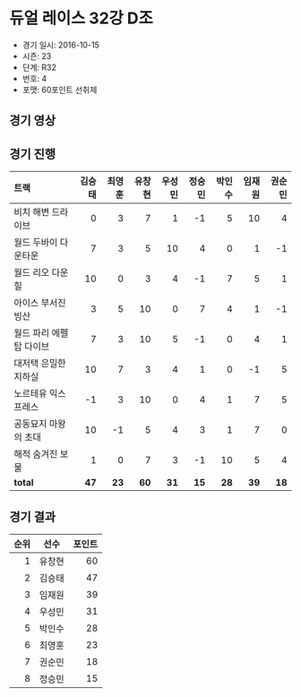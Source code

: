 # 듀얼 레이스 32강 D조

- 경기 일시: 2016-10-15
- 시즌: 23
- 단계: R32
- 번호: 4
- 포맷: 60포인트 선취제





## 경기 영상
## 경기 진행

| 트랙 | 김승태 | 최영훈 | 유창현 | 우성민 | 정승민 | 박인수 | 임재원 | 권순민 |
|:---|---:|---:|---:|---:|---:|---:|---:|---:|
| 비치 해변 드라이브 | 0 | 3 | 7 | 1 | -1 | 5 | 10 | 4 |
| 월드 두바이 다운타운 | 7 | 3 | 5 | 10 | 4 | 0 | 1 | -1 |
| 월드 리오 다운힐 | 10 | 0 | 3 | 4 | -1 | 7 | 5 | 1 |
| 아이스 부서진 빙산 | 3 | 5 | 10 | 0 | 7 | 4 | 1 | -1 |
| 월드 파리 에펠탑 다이브 | 7 | 3 | 10 | 5 | -1 | 0 | 4 | 1 |
| 대저택 은밀한 지하실 | 10 | 7 | 3 | 4 | 1 | 0 | -1 | 5 |
| 노르테유 익스프레스 | -1 | 3 | 10 | 0 | 4 | 1 | 7 | 5 |
| 공동묘지 마왕의 초대 | 10 | -1 | 5 | 4 | 3 | 1 | 7 | 0 |
| 해적 숨겨진 보물 | 1 | 0 | 7 | 3 | -1 | 10 | 5 | 4 |
| __total__ | __47__ | __23__ | __60__ | __31__ | __15__ | __28__ | __39__ | __18__ |




## 경기 결과

| 순위 | 선수 | 포인트 |
|---:|:---:|---:|
| 1 | 유창현 | 60 |
| 2 | 김승태 | 47 |
| 3 | 임재원 | 39 |
| 4 | 우성민 | 31 |
| 5 | 박인수 | 28 |
| 6 | 최영훈 | 23 |
| 7 | 권순민 | 18 |
| 8 | 정승민 | 15 |

